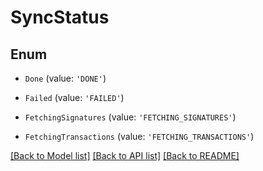 # SyncStatus


## Enum

* `Done` (value: `'DONE'`)

* `Failed` (value: `'FAILED'`)

* `FetchingSignatures` (value: `'FETCHING_SIGNATURES'`)

* `FetchingTransactions` (value: `'FETCHING_TRANSACTIONS'`)

[[Back to Model list]](../README.md#documentation-for-models) [[Back to API list]](../README.md#documentation-for-api-endpoints) [[Back to README]](../README.md)
